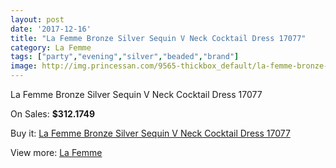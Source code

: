 ```yaml
---
layout: post
date: '2017-12-16'
title: "La Femme Bronze Silver Sequin V Neck Cocktail Dress 17077"
category: La Femme
tags: ["party","evening","silver","beaded","brand"]
image: http://img.princessan.com/9565-thickbox_default/la-femme-bronze-silver-sequin-v-neck-cocktail-dress-17077.jpg
---
```

La Femme Bronze Silver Sequin V Neck Cocktail Dress 17077

On Sales: **$312.1749**
<a href="https://www.princessan.com/en/la-femme/4174-la-femme-bronze-silver-sequin-v-neck-cocktail-dress-17077.html"><amp-img layout="responsive" width="600" height="600" src="//img.princessan.com/9565-thickbox_default/la-femme-bronze-silver-sequin-v-neck-cocktail-dress-17077.jpg" alt="La Femme Bronze Silver Sequin V Neck Cocktail Dress 17077 0" /></a>
<a href="https://www.princessan.com/en/la-femme/4174-la-femme-bronze-silver-sequin-v-neck-cocktail-dress-17077.html"><amp-img layout="responsive" width="600" height="600" src="//img.princessan.com/9566-thickbox_default/la-femme-bronze-silver-sequin-v-neck-cocktail-dress-17077.jpg" alt="La Femme Bronze Silver Sequin V Neck Cocktail Dress 17077 1" /></a>

Buy it: [La Femme Bronze Silver Sequin V Neck Cocktail Dress 17077](https://www.princessan.com/en/la-femme/4174-la-femme-bronze-silver-sequin-v-neck-cocktail-dress-17077.html "La Femme Bronze Silver Sequin V Neck Cocktail Dress 17077")

View more: [La Femme](https://www.princessan.com/en/28-la-femme "La Femme")